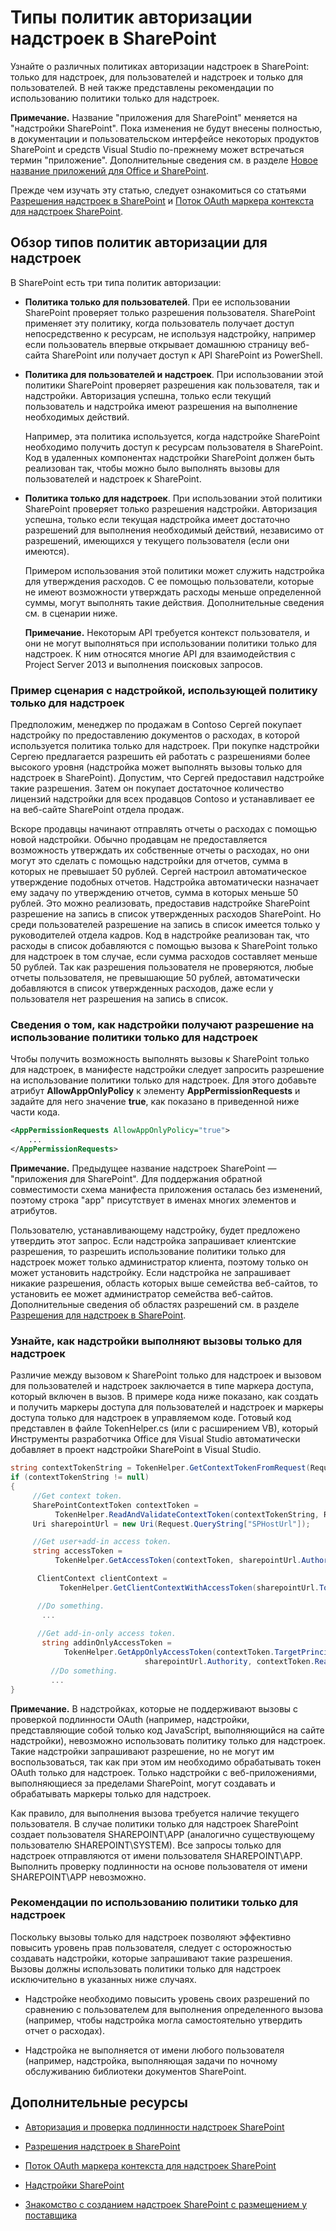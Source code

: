 # <a name="add-in-authorization-policy-types-in-sharepoint"></a>Типы политик авторизации надстроек в SharePoint
Узнайте о различных политиках авторизации надстроек в SharePoint: только для надстроек, для пользователей и надстроек и только для пользователей. В ней также представлены рекомендации по использованию политики только для надстроек.
 

 **Примечание.** Название "приложения для SharePoint" меняется на "надстройки SharePoint". Пока изменения не будут внесены полностью, в документации и пользовательском интерфейсе некоторых продуктов SharePoint и средств Visual Studio по-прежнему может встречаться термин "приложение". Дополнительные сведения см. в разделе [Новое название приложений для Office и SharePoint](new-name-for-apps-for-sharepoint#bk_newname).
 

Прежде чем изучать эту статью, следует ознакомиться со статьями [Разрешения надстроек в SharePoint](add-in-permissions-in-sharepoint-2013) и [Поток OAuth маркера контекста для надстроек SharePoint](context-token-oauth-flow-for-sharepoint-add-ins).
 

## <a name="get-an-overview-of-add-in-authorization-policies-types"></a>Обзор типов политик авторизации для надстроек
<a name="Overview"> </a>

В SharePoint есть три типа политик авторизации:
 

 

-  **Политика только для пользователей**. При ее использовании SharePoint проверяет только разрешения пользователя. SharePoint применяет эту политику, когда пользователь получает доступ непосредственно к ресурсам, не используя надстройку, например если пользователь впервые открывает домашнюю страницу веб-сайта SharePoint или получает доступ к API SharePoint из PowerShell.
    
    
    
 
-  **Политика для пользователей и надстроек**. При использовании этой политики SharePoint проверяет разрешения как пользователя, так и надстройки. Авторизация успешна, только если текущий пользователь и надстройка имеют разрешения на выполнение необходимых действий.
    
    Например, эта политика используется, когда надстройке SharePoint необходимо получить доступ к ресурсам пользователя в SharePoint. Код в удаленных компонентах надстройки SharePoint должен быть реализован так, чтобы можно было выполнять вызовы для пользователей и надстроек к SharePoint.
    
    
    
 
-  **Политика только для надстроек**. При использовании этой политики SharePoint проверяет только разрешения надстройки. Авторизация успешна, только если текущая надстройка имеет достаточно разрешений для выполнения необходимый действий, независимо от разрешений, имеющихся у текущего пользователя (если они имеются).
    
    Примером использования этой политики может служить надстройка для утверждения расходов. С ее помощью пользователи, которые не имеют возможности утверждать расходы меньше определенной суммы, могут выполнять такие действия. Дополнительные сведения см. в сценарии ниже. 
    
    
    
     **Примечание.** Некоторым API требуется контекст пользователя, и они не могут выполняться при использовании политики только для надстроек. К ним относятся многие API для взаимодействия с Project Server 2013 и выполнения поисковых запросов.

### <a name="see-an-example-scenario-of-an-add-in-that-uses-the-add-in-only-policy"></a>Пример сценария с надстройкой, использующей политику только для надстроек
<a name="Scenario"> </a>

Предположим, менеджер по продажам в Contoso Сергей покупает надстройку по предоставлению документов о расходах, в которой используется политика только для надстроек. При покупке надстройки Сергею предлагается разрешить ей работать с разрешениями более высокого уровня (надстройка может выполнять вызовы только для надстроек в SharePoint). Допустим, что Сергей предоставил надстройке такие разрешения. Затем он покупает достаточное количество лицензий надстройки для всех продавцов Contoso и устанавливает ее на веб-сайте SharePoint отдела продаж.
 

 
Вскоре продавцы начинают отправлять отчеты о расходах с помощью новой надстройки. Обычно продавцам не предоставляется возможность утверждать их собственные отчеты о расходах, но они могут это сделать с помощью надстройки для отчетов, сумма в которых не превышает 50 рублей. Сергей настроил автоматическое утверждение подобных отчетов. Надстройка автоматически назначает ему задачу по утверждению отчетов, сумма в которых меньше 50 рублей. Это можно реализовать, предоставив надстройке SharePoint разрешение на запись в список утвержденных расходов SharePoint. Но среди пользователей разрешение на запись в список имеется только у руководителей отдела кадров. Код в надстройке реализован так, что расходы в список добавляются с помощью вызова к SharePoint только для надстроек в том случае, если сумма расходов составляет меньше 50 рублей. Так как разрешения пользователя не проверяются, любые отчеты пользователя, не превышающие 50 рублей, автоматически добавляются в список утвержденных расходов, даже если у пользователя нет разрешения на запись в список.
 

 

 

 

### <a name="learn-how-add-ins-get-permission-to-use-the-add-in-only-policy"></a>Сведения о том, как надстройки получают разрешение на использование политики только для надстроек
<a name="Approve"> </a>

Чтобы получить возможность выполнять вызовы к SharePoint только для надстроек, в манифесте надстройки следует запросить разрешение на использование политики только для надстроек. Для этого добавьте атрибут **AllowAppOnlyPolicy** к элементу **AppPermissionRequests** и задайте для него значение **true**, как показано в приведенной ниже части кода.
 

 

```XML
<AppPermissionRequests AllowAppOnlyPolicy="true">
    ...
</AppPermissionRequests>
```


 **Примечание.** Предыдущее название надстроек SharePoint — "приложения для SharePoint". Для поддержания обратной совместимости схема манифеста приложения осталась без изменений, поэтому строка "app" присутствует в именах многих элементов и атрибутов.
 

Пользователю, устанавливающему надстройку, будет предложено утвердить этот запрос. Если надстройка запрашивает клиентские разрешения, то разрешить использование политики только для надстроек может только администратор клиента, поэтому только он может установить надстройку. Если надстройка не запрашивает никакие разрешения, область которых выше семейства веб-сайтов, то установить ее может администратор семейства веб-сайтов. Дополнительные сведения об областях разрешений см. в разделе  [Разрешения для надстроек в SharePoint](add-in-permissions-in-sharepoint-2013).
 

 

### <a name="learn-how-add-ins-make-add-in-only-calls"></a>Узнайте, как надстройки выполняют вызовы только для надстроек
<a name="AppOnlyCalls"> </a>

Различие между вызовом к SharePoint только для надстроек и вызовом для пользователей и надстроек заключается в типе маркера доступа, который включен в вызов. В примере кода ниже показано, как создать и получить маркеры доступа для пользователей и надстроек и маркеры доступа только для надстроек в управляемом коде. Готовый код представлен в файле TokenHelper.cs (или с расширением VB), который Инструменты разработчика Office для Visual Studio автоматически добавляет в проект надстройки SharePoint в Visual Studio.
 

 

```C#
string contextTokenString = TokenHelper.GetContextTokenFromRequest(Request);
if (contextTokenString != null)
{
     //Get context token.
     SharePointContextToken contextToken =
          TokenHelper.ReadAndValidateContextToken(contextTokenString, Request.Url.Authority);
     Uri sharepointUrl = new Uri(Request.QueryString["SPHostUrl"]);

     //Get user+add-in access token.
     string accessToken =
          TokenHelper.GetAccessToken(contextToken, sharepointUrl.Authority).AccessToken;

      ClientContext clientContext =
           TokenHelper.GetClientContextWithAccessToken(sharepointUrl.ToString(), accessToken);

      //Do something. 
       ...
    
      //Get add-in-only access token.
       string addinOnlyAccessToken = 
            TokenHelper.GetAppOnlyAccessToken(contextToken.TargetPrincipalName, 
                              sharepointUrl.Authority, contextToken.Realm).AccessToken;
         //Do something.
         ...
}
```


 **Примечание.** В надстройках, которые не поддерживают вызовы с проверкой подлинности OAuth (например, надстройки, представляющие собой только код JavaScript, выполняющийся на сайте надстройки), невозможно использовать политику только для надстроек. Такие надстройки запрашивают разрешение, но не могут им воспользоваться, так как при этом им необходимо обрабатывать токен OAuth только для надстроек. Только надстройки с веб-приложениями, выполняющиеся за пределами SharePoint, могут создавать и обрабатывать маркеры только для надстроек.
 

Как правило, для выполнения вызова требуется наличие текущего пользователя. В случае политики только для надстроек SharePoint создает пользователя SHAREPOINT\APP (аналогично существующему пользователю SHAREPOINT\SYSTEM). Все запросы только для надстроек отправляются от имени пользователя SHAREPOINT\APP. Выполнить проверку подлинности на основе пользователя от имени SHAREPOINT\APP невозможно.
 

 

### <a name="get-guidelines-for-using-the-add-in-only-policy"></a>Рекомендации по использованию политики только для надстроек
<a name="GuidelinesFor"> </a>

Поскольку вызовы только для надстроек позволяют эффективно повысить уровень прав пользователя, следует с осторожностью создавать надстройки, которые запрашивают такие разрешения. Вызовы должны использовать политики только для надстроек исключительно в указанных ниже случаях.
 

 

- Надстройке необходимо повысить уровень своих разрешений по сравнению с пользователем для выполнения определенного вызова (например, чтобы надстройка могла самостоятельно утвердить отчет о расходах).
    
 
- Надстройка не выполняется от имени любого пользователя (например, надстройка, выполняющая задачи по ночному обслуживанию библиотеки документов SharePoint.
    
 

## <a name="additional-resources"></a>Дополнительные ресурсы
<a name="AR"> </a>


-  [Авторизация и проверка подлинности надстроек SharePoint](authorization-and-authentication-of-sharepoint-add-ins)
    
 
-  [Разрешения надстроек в SharePoint](add-in-permissions-in-sharepoint-2013)
    
 
-  [Поток OAuth маркера контекста для надстроек SharePoint](context-token-oauth-flow-for-sharepoint-add-ins)
    
 
-  [Надстройки SharePoint](sharepoint-add-ins)
    
 
-  [Знакомство с созданием надстроек SharePoint с размещением у поставщика](get-started-creating-provider-hosted-sharepoint-add-ins)
    
 

